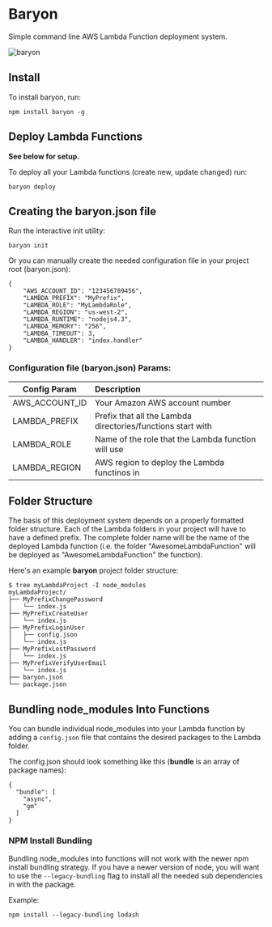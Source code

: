 # Baryon
Simple command line AWS Lambda Function deployment system.

![baryon](https://cloud.githubusercontent.com/assets/4030755/13449967/2e9d46dc-dfe5-11e5-85e4-d7d5585db1ee.png)

## Install

To install baryon, run:
```
npm install baryon -g
```

## Deploy Lambda Functions

**See below for setup.**

To deploy all your Lambda functions (create new, update changed) run:

```
baryon deploy
```

## Creating the baryon.json file

Run the interactive init utility:

```
baryon init
```


Or you can manually create the needed configuration file in your project root (baryon.json):
```
{
    "AWS_ACCOUNT_ID": "123456789456",
    "LAMBDA_PREFIX": "MyPrefix",
    "LAMBDA_ROLE": "MyLambdaRole",
    "LAMBDA_REGION": "us-west-2",
    "LAMBDA_RUNTIME": "nodejs4.3",
    "LAMBDA_MEMORY": "256",
    "LAMDBA_TIMEOUT": 3,
    "LAMBDA_HANDLER": "index.handler"
}
```


### Configuration file (baryon.json) Params:

|Config Param       |Description                                                 |
|-------------------|:-----------------------------------------------------------|
|AWS_ACCOUNT_ID     |Your Amazon AWS account number                              |
|LAMBDA_PREFIX      |Prefix that all the Lambda directories/functions start with |
|LAMBDA_ROLE        |Name of the role that the Lambda function will use          |
|LAMBDA_REGION      |AWS region to deploy the Lambda functinos in                |

## Folder Structure
The basis of this deployment system depends on a properly formatted folder structure.  Each of the Lambda folders in your project will have to have a defined prefix.  The complete folder name will be the name of the deployed Lambda function (i.e. the folder "AwesomeLambdaFunction" will be deployed as "AwesomeLambdaFunction" the function).

Here's an example **baryon** project folder structure: 
```
$ tree myLambdaProject -I node_modules
myLambdaProject/
├── MyPrefixChangePassword
│   └── index.js
├── MyPrefixCreateUser
│   └── index.js
├── MyPrefixLoginUser
│   ├── config.json
│   └── index.js
├── MyPrefixLostPassword
│   └── index.js
├── MyPrefixVerifyUserEmail
│   └── index.js
├── baryon.json
└── package.json
```


## Bundling node_modules Into Functions

You can bundle individual node_modules into your Lambda function by adding a `config.json` file that contains the desired packages to the Lambda folder.

The config.json should look something like this (**bundle** is an array of package names):
```
{
  "bundle": [
    "async",
    "gm"
  ]
}
```

### NPM Install Bundling

 Bundling node_modules into functions will not work with the newer npm install bundling strategy.  If you have a newer version of node, you will want to use the `--legacy-bundling` flag to install all the needed sub dependencies in with the package.

Example:
```
npm install --legacy-bundling lodash
```



